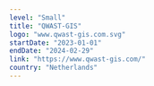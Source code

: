 ```yaml
---
level: "Small"
title: "QWAST-GIS"
logo: "www.qwast-gis.com.svg"
startDate: "2023-01-01"
endDate: "2024-02-29"
link: "https://www.qwast-gis.com/"
country: "Netherlands"
---
```

